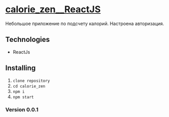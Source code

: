 # [**сalorie_zen__ReactJS**](https://stanislavponomarev93.github.io/calorie_zen/)

Небольшое приложение по подсчету калорий. Настроена авторизация.

## Technologies

* ReactJs

## Installing

1. `clone repository`
2. `cd calorie_zen`
3. `npm i`
4. `npm start`

### Version 0.0.1
